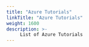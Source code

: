 ```yaml
---
title: "Azure Tutorials"
linkTitle: "Azure Tutorials"
weight: 1600
description: >-
     List of Azure Tutorials
---
```



